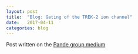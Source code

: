 ```yaml
---
layout: post
title:  "Blog: Gating of the TREK-2 ion channel"
date:   2017-04-11
categories: blog
---
```


Post written on the [Pande group medium](https://medium.com/@pandelab/gating-of-the-trek-2-ion-channel-8e486eaebc6b)
